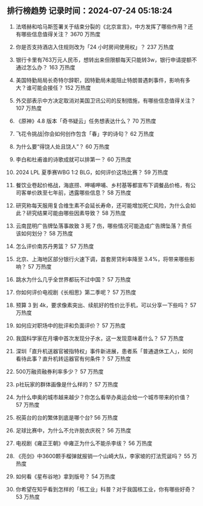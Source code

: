 
## 排行榜趋势 记录时间：2024-07-24 05:18:24
  
  1. 法塔赫和哈马斯签署关于结束分裂的《北京宣言》，中方发挥了哪些作用？还有哪些信息值得关注？ 3670 万热度
    
  2. 你是否支持酒店入住规则改为「24 小时房间使用权」？ 237 万热度
    
  3. 银行卡里有763万元人民币，想转出来但限额每天只能转3w，银行申请提额不通过怎么办？ 163 万热度
    
  4. 美国特勤局局长奇特尔辞职，因特勤局未能阻止特朗普遇刺事件，影响有多大？谁可能会接任？ 152 万热度
    
  5. 外交部表示中方决定取消对美国卫讯公司的反制措施，有哪些信息值得关注？ 107 万热度
    
  6. 《原神》4.8 版本「奇书疑云」任务想表达什么？ 70 万热度
    
  7. 飞花令挑战|你会如何创作包含「春」字的诗句？ 62 万热度
    
  8. 为什么要“得饶人处且饶人”？ 60 万热度
    
  9. 李白和杜甫谁的诗歌成就可以排第一？ 60 万热度
    
  10. 2024 LPL 夏季赛WBG 1:2 BLG，如何评价这场比赛？ 59 万热度
    
  11. 餐饮业卷起价格战，海底捞、呷哺呷哺、乡村基等都宣布下调餐品价格，有公司客单价跌至七年前，透露哪些信息？ 58 万热度
    
  12. 研究称每天服用复合维生素不会延长寿命，还可能增加死亡风险，为什么会如此？研究结果可能由哪些因素导致？ 58 万热度
    
  13. 云南昆明广告牌坠落事故致 3 死 7 伤，哪些情况可能造成广告牌坠落？责任该如何划分？ 58 万热度
    
  14. 怎么评价南苏丹男篮？ 57 万热度
    
  15. 北京、上海地区部分银行火速下调，首套房贷利率降至 3.4%，将带来哪些影响？ 57 万热度
    
  16. 跳水为什么几乎全世界都玩不过中国？ 57 万热度
    
  17. 你如何评价电视剧《长相思》第二季呢？ 57 万热度
    
  18. 预算 3 到 4k，要求像素突出、续航好的性价比手机，可以分享一下些吗？ 57 万热度
    
  19. 如何应对职场中的批评和负面评价？ 57 万热度
    
  20. 我国科学家在月壤中首次发现分子水，这一发现意味着什么？ 57 万热度
    
  21. 深圳「直升机送器官被指特权」事件新进展，患者系「普通退休工人」，如何看待此事？直升机转运器官有何条件？ 57 万热度
    
  22. 500万融资融券利率多少？ 57 万热度
    
  23. p社玩家的群体画像是什么样的？ 57 万热度
    
  24. 为什么申奥的城市越来越少？你怎么看举办奥运会给一个城市带来的价值？ 57 万热度
    
  25. 祝英台的台的繁体到底是哪个台? 56 万热度
    
  26. 足球比赛中，为什么不允许脱衣庆祝？ 56 万热度
    
  27. 电视剧《雍正王朝》中雍正为什么不能杀李绂？ 56 万热度
    
  28. 《亮剑》中3600颗手榴弹就报销一个山崎大队，李家坡的打法荒诞吗？ 55 万热度
    
  29. 如何看《星布谷地》拿到版号？ 54 万热度
    
  30. 你希望在知乎看到怎样的「核工业」科普？对于我国核工业，你有哪些好奇？ 53 万热度
    